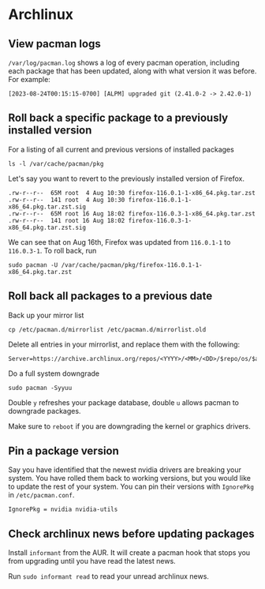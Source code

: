 # Archlinux

## View pacman logs
`/var/log/pacman.log` shows a log of every pacman operation, including each package that has been
updated, along with what version it was before. For example:
```
[2023-08-24T00:15:15-0700] [ALPM] upgraded git (2.41.0-2 -> 2.42.0-1)
```

## Roll back a specific package to a previously installed version
For a listing of all current and previous versions of installed packages
```
ls -l /var/cache/pacman/pkg
```
Let's say you want to revert to the previously installed version of Firefox.
```
.rw-r--r--  65M root  4 Aug 10:30 firefox-116.0.1-1-x86_64.pkg.tar.zst
.rw-r--r--  141 root  4 Aug 10:30 firefox-116.0.1-1-x86_64.pkg.tar.zst.sig
.rw-r--r--  65M root 16 Aug 18:02 firefox-116.0.3-1-x86_64.pkg.tar.zst
.rw-r--r--  141 root 16 Aug 18:02 firefox-116.0.3-1-x86_64.pkg.tar.zst.sig
```
We can see that on Aug 16th, Firefox was updated from `116.0.1-1` to `116.0.3-1`. To roll back, run
```
sudo pacman -U /var/cache/pacman/pkg/firefox-116.0.1-1-x86_64.pkg.tar.zst
```

## Roll back all packages to a previous date
Back up your mirror list
```
cp /etc/pacman.d/mirrorlist /etc/pacman.d/mirrorlist.old
```
Delete all entries in your mirrorlist, and replace them with the following:
```
Server=https://archive.archlinux.org/repos/<YYYY>/<MM>/<DD>/$repo/os/$arch
```
Do a full system downgrade
```
sudo pacman -Syyuu
```
Double `y` refreshes your package database, double `u` allows pacman to downgrade packages.

Make sure to `reboot` if you are downgrading the kernel or graphics drivers.

## Pin a package version
Say you have identified that the newest nvidia drivers are breaking your system. You have rolled
them back to working versions, but you would like to update the rest of your system. You can pin
their versions with `IgnorePkg` in `/etc/pacman.conf`.
```
IgnorePkg = nvidia nvidia-utils
```

## Check archlinux news before updating packages
Install `informant` from the AUR. It will create a pacman hook that stops you from upgrading until
you have read the latest news.

Run `sudo informant read` to read your unread archlinux news.
